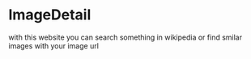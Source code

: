 # ImageDetail
with this website you can search something in wikipedia or find smilar images with your image url
